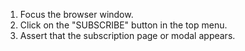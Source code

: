 1. Focus the browser window.
2. Click on the "SUBSCRIBE" button in the top menu.
3. Assert that the subscription page or modal appears.